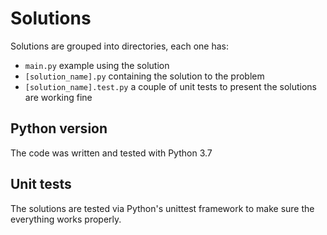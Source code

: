 # Solutions

Solutions are grouped into directories, each one has:

- `main.py` example using the solution
- `[solution_name].py` containing the solution to the problem
- `[solution_name].test.py` a couple of unit tests to present the solutions are working fine

## Python version

The code was written and tested with Python 3.7


## Unit tests

The solutions are tested via Python's unittest framework to make sure the everything works properly.
